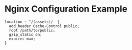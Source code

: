 ﻿Nginx Configuration Example
=============================

``` nginx
location ~ ^/(assets)/  {
  add_header Cache-Control public;
  root /path/to/public;
  gzip_static on;
  expires max;
}
```